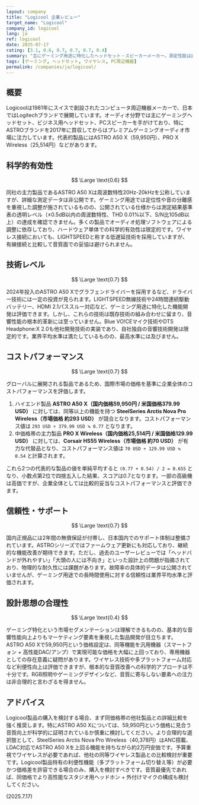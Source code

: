 ```yaml
---
layout: company
title: "Logicool 企業レビュー"
target_name: "Logicool"
company_id: logicool
lang: ja
ref: logicool
date: 2025-07-17
rating: [3.1, 0.6, 0.7, 0.7, 0.7, 0.4]
summary: "主にゲーミング用途に特化したヘッドセット・スピーカーメーカー。測定性能は透明レベルに達していないが、一部のハイエンドモデルを除きコストパフォーマンスは比較的妥当な水準。"
tags: [ゲーミング, ヘッドセット, ワイヤレス, PC周辺機器]
permalink: /companies/ja/logicool/
---
```


## 概要

Logicoolは1981年にスイスで創設されたコンピュータ周辺機器メーカーで、日本ではLogitechブランドで展開しています。オーディオ分野では主にゲーミングヘッドセット、ビジネス用ヘッドセット、PCスピーカーを手がけており、特にASTROブランドを2017年に買収してからはプレミアムゲーミングオーディオ市場に注力しています。代表的製品にはASTRO A50 X（59,950円）、PRO X Wireless（25,514円）などがあります。

## 科学的有効性

$$ \Large \text{0.6} $$

同社の主力製品であるASTRO A50 Xは周波数特性20Hz-20kHzを公称していますが、詳細な測定データは非公開です。ゲーミング用途では定位性や音の分離感を重視した調整が施されているものの、公開されている仕様からは測定結果基準表の透明レベル（±0.5dB以内の周波数特性、THD 0.01%以下、S/N比105dB以上）の達成を確認できません。多くの製品でオーディオ処理ソフトウェアによる調整に依存しており、ハードウェア単体での科学的有効性は限定的です。ワイヤレス接続においても、LIGHTSPEEDと称する低遅延技術を採用していますが、有線接続と比較して音質面での妥協は避けられません。

## 技術レベル

$$ \Large \text{0.7} $$

2024年投入のASTRO A50 Xでグラフェンドライバーを採用するなど、ドライバー技術には一定の投資が見られます。LIGHTSPEED無線技術や24時間連続駆動バッテリー、HDMI 2.1パススルー対応など、ゲーミング用途に特化した機能開発は評価できます。しかし、これらの技術は既存技術の組み合わせに留まり、音響性能の根本的革新には至っていません。Blue VO!CEマイク技術やDTS Headphone:X 2.0も他社開発技術の実装であり、自社独自の音響技術開発は限定的です。業界平均水準は満たしているものの、最高水準には及びません。

## コストパフォーマンス

$$ \Large \text{0.7} $$

グローバルに展開される製品であるため、国際市場の価格を基準に企業全体のコストパフォーマンスを評価します。

1.  ハイエンド製品 **ASTRO A50 X（国内価格59,950円 / 米国価格379.99 USD）** に対しては、同等以上の機能を持つ **SteelSeries Arctis Nova Pro Wireless（市場価格 約293 USD）** が競合となります。コストパフォーマンス値は `293 USD ÷ 379.99 USD ≒ 0.77` となります。
2.  中価格帯の主力製品 **PRO X Wireless（国内価格25,514円 / 米国価格129.99 USD）** に対しては、**Corsair HS55 Wireless（市場価格 約70 USD）** が有力な代替品となり、コストパフォーマンス値は `70 USD ÷ 129.99 USD ≒ 0.54` と計算されます。

これら2つの代表的な製品の値を単純平均すると `(0.77 + 0.54) / 2 = 0.655` となり、小数点第2位で四捨五入した結果、スコアは0.7となります。一部の高級機は高価ですが、企業全体としては比較的妥当なコストパフォーマンスと評価できます。

## 信頼性・サポート

$$ \Large \text{0.7} $$

国内正規品には2年間の無償保証が付帯し、日本国内でのサポート体制は整備されています。ASTROシリーズではファームウェア更新にも対応しており、継続的な機能改善が期待できます。ただし、過去のユーザーレビューでは「ヘッドバンドが外れやすい」「大頭の人には不向き」といった設計上の問題が指摘されており、物理的な耐久性には課題があります。故障率の具体的データは公開されていませんが、ゲーミング用途での長時間使用に対する信頼性は業界平均水準と評価されます。

## 設計思想の合理性

$$ \Large \text{0.4} $$

ゲーミング特化という市場セグメンテーションは理解できるものの、基本的な音響性能向上よりもマーケティング要素を重視した製品開発が目立ちます。ASTRO A50 Xで59,950円という価格設定は、同等機能を汎用機器（スマートフォン + 高性能DAC/アンプ）で実現可能な価格を大幅に上回っており、専用機器としての存在意義に疑問があります。ワイヤレス技術や多プラットフォーム対応など利便性向上は評価できますが、根本的な音質改善への科学的アプローチは不十分です。RGB照明やゲーミングデザインなど、音質に寄与しない要素への注力は非合理的と言わざるを得ません。

## アドバイス

Logicool製品の購入を検討する場合、まず同価格帯の他社製品との詳細比較を強く推奨します。特にASTRO A50 Xについては、59,950円という価格に見合う音質向上が科学的に証明されているか慎重に検討してください。より合理的な選択肢として、SteelSeries Arctis Nova Pro Wireless（40,378円）はANC搭載、LDAC対応でASTRO A50 Xを上回る機能を持ちながら約2万円安価です。予算重視でワイヤレスが必要であれば、他社の同等ワイヤレス製品との比較検討が重要です。Logicool製品特有の利便性機能（多プラットフォーム切り替え等）が必要かつ価格差を許容できる場合のみ、購入を検討すべきです。音質最優先であれば、同価格でより高性能なスタジオ用ヘッドホン + 外付けマイクの構成も検討してください。

(2025.7.17)